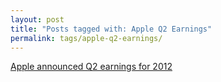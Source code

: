 ```yaml
---
layout: post
title: "Posts tagged with: Apple Q2 Earnings"
permalink: tags/apple-q2-earnings/
---
```

[Apple announced Q2 earnings for 2012](/2012/05/apple-announced-q2-earnings-for-2012)
